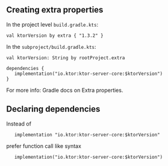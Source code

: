 

## Creating extra properties


In the project level `build.gradle.kts`:
```
val ktorVersion by extra { "1.3.2" }
```
In the `subproject/build.gradle.kts`:
```
val ktorVersion: String by rootProject.extra

dependencies {  
   implementation("io.ktor:ktor-server-core:$ktorVersion")
}
```
For more info: Gradle docs on Extra properties.

## Declaring dependencies

Instead of 
```
   implementation "io.ktor:ktor-server-core:$ktorVersion"
```

prefer function call like syntax
```
   implementation("io.ktor:ktor-server-core:$ktorVersion")
```



